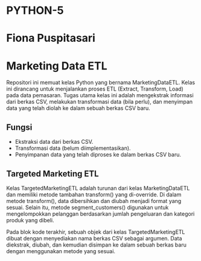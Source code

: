 # PYTHON-5
# Fiona Puspitasari 

# Marketing Data ETL

Repositori ini memuat kelas Python yang bernama MarketingDataETL. Kelas ini dirancang untuk menjalankan proses ETL (Extract, Transform, Load) pada data pemasaran. Tugas utama kelas ini adalah mengekstrak informasi dari berkas CSV, melakukan transformasi data (bila perlu), dan menyimpan data yang telah diolah ke dalam sebuah berkas CSV baru.

## Fungsi

- Ekstraksi data dari berkas CSV.
- Transformasi data (belum diimplementasikan).
- Penyimpanan data yang telah diproses ke dalam berkas CSV baru.

## Targeted Marketing ETL

Kelas TargetedMarketingETL adalah turunan dari kelas MarketingDataETL dan memiliki metode tambahan transform() yang di-override. Di dalam metode transform(), data dibersihkan dan diubah menjadi format yang sesuai. Selain itu, metode segment_customers() digunakan untuk mengelompokkan pelanggan berdasarkan jumlah pengeluaran dan kategori produk yang dibeli.

Pada blok kode terakhir, sebuah objek dari kelas TargetedMarketingETL dibuat dengan menyediakan nama berkas CSV sebagai argumen. Data diekstrak, diubah, dan kemudian disimpan ke dalam sebuah berkas baru dengan menggunakan metode yang sesuai.
